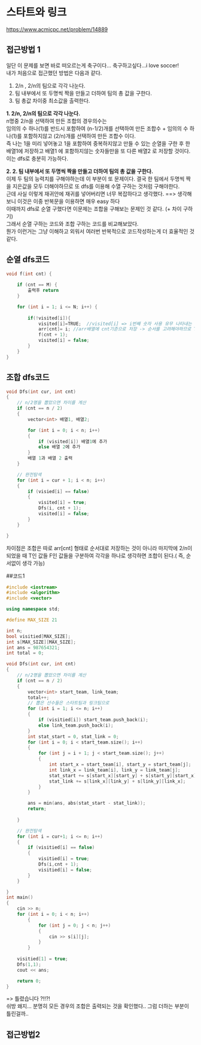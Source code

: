 # 스타트와 링크
https://www.acmicpc.net/problem/14889

## 접근방법 1
일단 이 문제를 보면 바로 떠오르는게 축구이다... 축구하고싶다...i love soccer!    
내가 처음으로 접근했던 방법은 다음과 같다.    
1. 2/n , 2/n의 팀으로 각각 나눈다.   
2. 팀 내부에서 또 두명씩 짝을 만들고 더하여 팀의 총 값을 구한다.   
3. 팀 총값 차이중 최소값을 출력한다.   
   
__1. 2/n, 2/n의 팀으로 각각 나눈다.__   
n명중 2/n을 선택하여 만든 조합의 경우의수는    
임의의 수 하나(1)를 반드시 포함하여 (n-1/2)개를 선택하여 만든 조합수 + 임의의 수 하나(1)를 포함하지않고  (2/n)개를 선택하여 만든 조합수 이다.   
즉 나는 1을 미리 넣어놓고 1을 포함하여 중복하지않고 만들 수 있는 순열을 구한 후 한 배열1에 저장하고 배열1 에 포함하지않는 숫자들만을 또 다른 배열2 로 저장할 것이다.   
이는 dfs로 충분히 가능하다.

__2. 2. 팀 내부에서 또 두명씩 짝을 만들고 더하여 팀의 총 값을 구한다.__   
이제 두 팀의 능력치를 구해야하는데 이 부분이 또 문제이다. 결국 한 팀에서 두명씩 짝을 지은값을 모두 더해야하므로 또 dfs를 이용해 수열 구하는 것처럼 구해야한다.   
근데 사실 이렇게 재귀안에 재귀를 넣어버리면 너무 복잡하다고 생각했다.
==> 생각해보니 이것은 이중 반복문을 이용하면 매우 easy 하다    
이때까지 dfs로 순열 구했다면 이문제는 조합을 구해보는 문제인 것 같다. (+ 차이 구하기)   
그래서 순열 구하는 코드와 조합 구하는 코드를 비교해보았다.   
뭔가 이런거는 그냥 이해하고 외워서 여러번 반복적으로 코드작성하는게 더 효율적인 것 같다.   
## 순열 dfs코드 
``` c++
void f(int cnt) {
	
	if (cnt == M) {
		출력후 return
	}

	for (int i = 1; i <= N; i++) {
				
		if(!visited[i]){
			visited[i]=TRUE;  //visited[i] => i번째 숫자 사용 유무 나타내는 배열
			arr[cnt]= i; //arr배열에 cnt기준으로 저장 -> 순서를 고려해야하므로 T인 것 끼리 F인 것 끼리 
			f(cnt + 1);
			visited[i] = false;
		}
	}
}
```
## 조합 dfs코드 
``` c++
void Dfs(int cur, int cnt)
{
	// n/2명을 뽑았으면 차이를 계산
	if (cnt == n / 2)
	{
		vector<int> 배열1, 배열2;

		for (int i = 0; i < n; i++)
		{
			if (visited[i]) 배열1에 추가
			else 배열 2에 추가
		}
		배열 1과 배열 2 출력
	}

	// 완전탐색
	for (int i = cur + 1; i < n; i++)
	{
		if (visied[i] == false)
		{
			visited[i] = true;
			Dfs(i, cnt + 1);
			visited[i] = false;
		}
	}

}
```
차이점은 조합은 따로 arr[cnt] 형태로 순서대로 저장하는 것이 아니라 마지막에 2/n이 되었을 때 T인 값들 F인 값들을 구분하여 각각을 하나로 생각하면 조합이 된다.( 즉, 순서없이 생각 가능)    

##코드1

``` c++
#include <iostream>
#include <algorithm>
#include <vector>

using namespace std;

#define MAX_SIZE 21

int n;
bool visitied[MAX_SIZE];
int s[MAX_SIZE][MAX_SIZE];
int ans = 987654321;
int total = 0;

void Dfs(int cur, int cnt)
{
	// n/2명을 뽑았으면 차이를 계산
	if (cnt == n / 2)
	{
		vector<int> start_team, link_team;
		total++;
		// 뽑은 선수들은 스타트팀과 링크팀으로
		for (int i = 1; i <= n; i++)
		{
			if (visitied[i]) start_team.push_back(i);
			else link_team.push_back(i);
		}
		int stat_start = 0, stat_link = 0;
		for (int i = 0; i < start_team.size(); i++)
		{
			for (int j = i + 1; j < start_team.size(); j++)
			{
				int start_x = start_team[i], start_y = start_team[j];
				int link_x = link_team[i], link_y = link_team[j];
				stat_start += s[start_x][start_y] + s[start_y][start_x];
				stat_link += s[link_x][link_y] + s[link_y][link_x];
			}
		}

		ans = min(ans, abs(stat_start - stat_link));
		return;
		
	}

	// 완전탐색
	for (int i = cur+1; i <= n; i++)	
	{
		if (visitied[i] == false)
		{
			visitied[i] = true;
			Dfs(i,cnt + 1);
			visitied[i] = false;
		}
	}

}
int main()
{
	cin >> n;
	for (int i = 0; i < n; i++)
    	{
        	for (int j = 0; j < n; j++)
        	{
            	cin >> s[i][j];
        	}
    	}
	
	visitied[1] = true;
	Dfs(1,1);
	cout << ans;

	return 0;
}

```
=> 틀렸습니다 ?!!?!   
쉬방 왜지... 분명히 모든 경우의 조합은 출력되는 것을 확인했다.. 그럼 더하는 부분이 틀린걸까..
## 접근방법2
